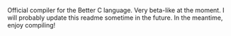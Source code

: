 Official compiler for the Better C language. 
Very beta-like at the moment.
I will probably update this readme sometime in the future.
In the meantime, enjoy compiling!